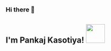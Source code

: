 ### Hi there 👋

<h2>I'm Pankaj Kasotiya! <img src="https://media.giphy.com/media/12oufCB0MyZ1Go/giphy.gif" width="50"></h2>
